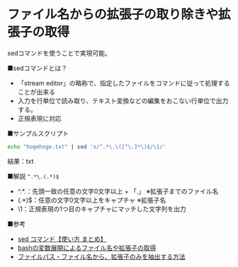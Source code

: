 # ファイル名からの拡張子の取り除きや拡張子の取得
sedコマンドを使うことで実現可能。

■sedコマンドとは？
- 「stream editor」の略称で、指定したファイルをコマンドに従って処理することが出来る
- 入力を行単位で読み取り、テキスト変換などの編集をおこない行単位で出力する。
- 正規表現に対応

■サンプルスクリプト
```bash
echo "hogehoge.txt" | sed 's/^.*\.\([^\.]*\)$/\1/'
```
結果：txt


■解説
`^.*\.(.*)$`
- ^.*\.：先頭一致の任意の文字0文字以上 + 「.」 ※拡張子までのファイル名
- (.*)$：任意の文字0文字以上をキャプチャ ※拡張子名
- \1：正規表現の1つ目のキャプチャにマッチした文字列を出力


■参考
- [sed コマンド【使い方 まとめ】](https://tech-blog.rakus.co.jp/entry/20211022/sed)
- [bashの変数展開によるファイル名や拡張子の取得](https://qiita.com/mriho/items/b30b3a33e8d2e25e94a8)
- [ファイルパス・ファイル名から、拡張子のみを抽出する方法](https://sun-san-tech.com/regex/510/)